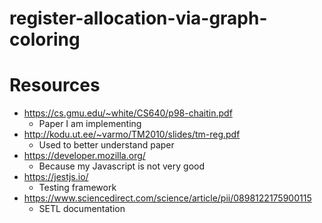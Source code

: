 # register-allocation-via-graph-coloring

# Resources
* https://cs.gmu.edu/~white/CS640/p98-chaitin.pdf
  * Paper I am implementing
* http://kodu.ut.ee/~varmo/TM2010/slides/tm-reg.pdf
  * Used to better understand paper
* https://developer.mozilla.org/
  * Because my Javascript is not very good
* https://jestjs.io/
  * Testing framework
* https://www.sciencedirect.com/science/article/pii/0898122175900115
  * SETL documentation